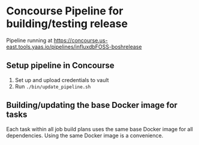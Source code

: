 # Concourse Pipeline for building/testing release

Pipeline running at https://concourse.us-east.tools.yaas.io/pipelines/influxdbFOSS-boshrelease

## Setup pipeline in Concourse

1. Set up and upload credentials to vault
2. Run ```./bin/update_pipeline.sh```


## Building/updating the base Docker image for tasks

Each task within all job build plans uses the same base Docker image for all dependencies. Using the same Docker image is a convenience.
